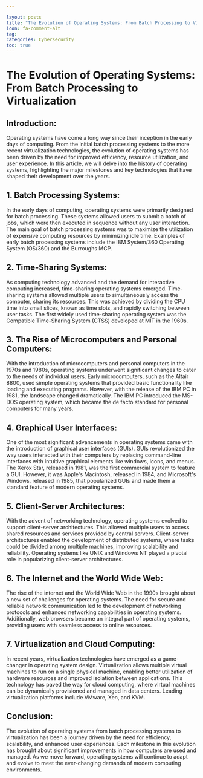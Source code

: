 ```yaml
---

layout: posts
title: "The Evolution of Operating Systems: From Batch Processing to Virtualization"
icon: fa-comment-alt
tag:      
categories: Cybersecurity
toc: true
---
```




# The Evolution of Operating Systems: From Batch Processing to Virtualization

## Introduction:
Operating systems have come a long way since their inception in the early days of computing. From the initial batch processing systems to the more recent virtualization technologies, the evolution of operating systems has been driven by the need for improved efficiency, resource utilization, and user experience. In this article, we will delve into the history of operating systems, highlighting the major milestones and key technologies that have shaped their development over the years.

## 1. Batch Processing Systems:
In the early days of computing, operating systems were primarily designed for batch processing. These systems allowed users to submit a batch of jobs, which were then executed in sequence without any user interaction. The main goal of batch processing systems was to maximize the utilization of expensive computing resources by minimizing idle time. Examples of early batch processing systems include the IBM System/360 Operating System (OS/360) and the Burroughs MCP.

## 2. Time-Sharing Systems:
As computing technology advanced and the demand for interactive computing increased, time-sharing operating systems emerged. Time-sharing systems allowed multiple users to simultaneously access the computer, sharing its resources. This was achieved by dividing the CPU time into small slices, known as time slots, and rapidly switching between user tasks. The first widely used time-sharing operating system was the Compatible Time-Sharing System (CTSS) developed at MIT in the 1960s.

## 3. The Rise of Microcomputers and Personal Computers:
With the introduction of microcomputers and personal computers in the 1970s and 1980s, operating systems underwent significant changes to cater to the needs of individual users. Early microcomputers, such as the Altair 8800, used simple operating systems that provided basic functionality like loading and executing programs. However, with the release of the IBM PC in 1981, the landscape changed dramatically. The IBM PC introduced the MS-DOS operating system, which became the de facto standard for personal computers for many years.

## 4. Graphical User Interfaces:
One of the most significant advancements in operating systems came with the introduction of graphical user interfaces (GUIs). GUIs revolutionized the way users interacted with their computers by replacing command-line interfaces with intuitive graphical elements like windows, icons, and menus. The Xerox Star, released in 1981, was the first commercial system to feature a GUI. However, it was Apple's Macintosh, released in 1984, and Microsoft's Windows, released in 1985, that popularized GUIs and made them a standard feature of modern operating systems.

## 5. Client-Server Architectures:
With the advent of networking technology, operating systems evolved to support client-server architectures. This allowed multiple users to access shared resources and services provided by central servers. Client-server architectures enabled the development of distributed systems, where tasks could be divided among multiple machines, improving scalability and reliability. Operating systems like UNIX and Windows NT played a pivotal role in popularizing client-server architectures.

## 6. The Internet and the World Wide Web:
The rise of the internet and the World Wide Web in the 1990s brought about a new set of challenges for operating systems. The need for secure and reliable network communication led to the development of networking protocols and enhanced networking capabilities in operating systems. Additionally, web browsers became an integral part of operating systems, providing users with seamless access to online resources.

## 7. Virtualization and Cloud Computing:
In recent years, virtualization technologies have emerged as a game-changer in operating system design. Virtualization allows multiple virtual machines to run on a single physical machine, enabling better utilization of hardware resources and improved isolation between applications. This technology has paved the way for cloud computing, where virtual machines can be dynamically provisioned and managed in data centers. Leading virtualization platforms include VMware, Xen, and KVM.

## Conclusion:
The evolution of operating systems from batch processing systems to virtualization has been a journey driven by the need for efficiency, scalability, and enhanced user experiences. Each milestone in this evolution has brought about significant improvements in how computers are used and managed. As we move forward, operating systems will continue to adapt and evolve to meet the ever-changing demands of modern computing environments.